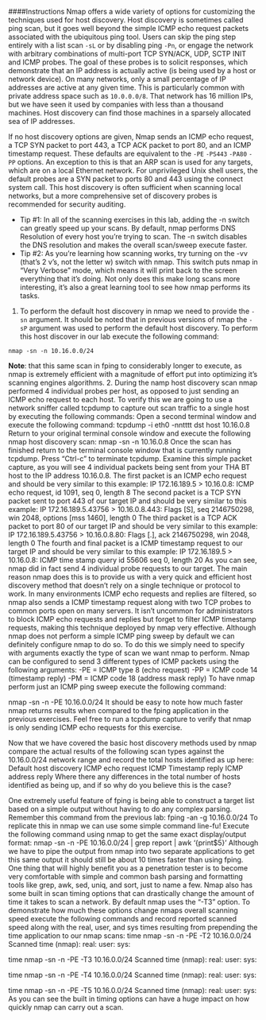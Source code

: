 ####Instructions
Nmap offers a wide variety of options for customizing the techniques used for host discovery. Host discovery is sometimes called ping scan, but it goes well beyond the simple ICMP echo request packets associated with the ubiquitous ping tool. Users can skip the ping step entirely with a list scan `-sL` or by disabling ping `-Pn`, or engage the network with arbitrary combinations of multi-port TCP SYN/ACK, UDP, SCTP INIT and ICMP probes. The goal of these probes is to solicit responses, which demonstrate that an IP address is actually active (is being used by a host or network device). On many networks, only a small percentage of IP addresses are active at any given time. This is particularly common with private address space such as `10.0.0.0/8`. That network has 16 million IPs, but we have seen it used by companies with less than a thousand machines. Host discovery can find those machines in a sparsely allocated sea of IP addresses.

If no host discovery options are given, Nmap sends an ICMP echo request, a TCP SYN packet to port 443, a TCP ACK packet to port 80, and an ICMP timestamp request. These defaults are equivalent to the `-PE` `-PS443` `-PA80` `-PP` options. An exception to this is that an ARP scan is used for any targets, which are on a local Ethernet network. For unprivileged Unix shell users, the default probes are a SYN packet to ports 80 and 443 using the connect system call. This host discovery is often sufficient when scanning local networks, but a more comprehensive set of discovery probes is recommended for security auditing.

 * Tip #1: In all of the scanning exercises in this lab, adding the -n switch can greatly speed up your scans. By default, nmap performs DNS Resolution of every host you’re trying to scan. The -n switch disables the DNS resolution and makes the overall scan/sweep execute faster.
 * Tip #2: As you’re learning how scanning works, try turning on the -vv (that’s 2 v’s, not the letter w) switch with nmap. This switch puts nmap in “Very Verbose” mode, which means it will print back to the screen everything that it’s doing. Not only does this make long scans more interesting, it’s also a great learning tool to see how nmap performs its tasks.

1. To perform the default host discovery in nmap we need to provide the `-sn` argument. It should be noted that in previous versions of nmap the `-sP` argument was used to perform the default host discovery. To perform this host discover in our lab execute the following command:
```
nmap -sn -n 10.16.0.0/24
```
**Note**: that this same scan in fping to considerably longer to execute, as nmap is extremely efficient with a magnitude of effort put into optimizing it’s scanning engines algorithms.
2. During the namp host discovery scan nmap performed 4 individual probes per host, as opposed to just sending an ICMP echo request to each host. To verify this we are going to use a network sniffer called tcpdump to capture out scan traffic to a single host by executing the following commands:
Open a second terminal window and execute the following command:
tcpdump -i eth0 -nntttt dst host 10.16.0.8
Return to your original terminal console window and execute the following nmap host discovery scan:
nmap -sn -n 10.16.0.8
Once the scan has finished return to the terminal console window that is currently running tcpdump. Press “Ctrl-c” to terminate tcpdump.
Examine this simple packet capture, as you will see 4 individual packets being sent from your THA BT host to the IP address 10.16.0.8.
The first packet is an ICMP echo request and should be very similar to this example:
IP 172.16.189.5 > 10.16.0.8: ICMP echo request, id 1091, seq 0, length 8
The second packet is a TCP SYN packet sent to port 443 of our target IP and should be very similar to this example:
IP 172.16.189.5.43756 > 10.16.0.8.443: Flags [S], seq 2146750298,
 win 2048, options [mss 1460], length 0
The third packet is a TCP ACK packet to port 80 of our target IP and should be very similar to this example:
IP 172.16.189.5.43756 > 10.16.0.8.80: Flags [.], ack 2146750298, win 2048, length 0
The fourth and final packet is a ICMP timestamp request to our target IP and should be very similar to this example:
IP 172.16.189.5 > 10.16.0.8: ICMP time stamp query id 55606 seq 0, length 20
As you can see, nmap did in fact send 4 individual probe requests to our target. The main reason nmap does this is to provide us with a very quick and efficient host discovery method that doesn’t rely on a single technique or protocol to work. In many environments ICMP echo requests and replies are filtered, so nmap also sends a ICMP timestamp request along with two TCP probes to common ports open on many servers. It isn’t uncommon for administrators to block ICMP echo requests and replies but forget to filter ICMP timestamp requests, making this technique deployed by nmap very effective.
Although nmap does not perform a simple ICMP ping sweep by default we can definitely configure nmap to do so. To do this we simply need to specify with arguments exactly the type of scan we want nmap to perform. Nmap can be configured to send 3 different types of ICMP packets using the following arguments:
-PE = ICMP type 8 (echo request)
-PP = ICMP code 14 (timestamp reply)
-PM = ICMP code 18 (address mask reply)
To have nmap perform just an ICMP ping sweep execute the following command:

nmap -sn -n -PE 10.16.0.0/24
It should be easy to note how much faster nmap returns results when compared to the fping application in the previous exercises.  Feel free to run a tcpdump capture to verify that nmap is only sending ICMP echo requests for this exercise.

Now that we have covered the basic host discovery methods used by nmap compare the actual results of the following scan types against the 10.16.0.0/24 network range and record the total hosts identified as up here:
Default host discovery
ICMP echo request
ICMP Timestamp reply
ICMP address reply
Where there any differences in the total number of hosts identified as being up, and if so why do you believe this is the case?
 
One extremely useful feature of fping is being able to construct a target list based on a simple output without having to do any complex parsing. Remember this command from the previous lab:
fping -an -g 10.16.0.0/24
To replicate this in nmap we can use some simple command line-fu! Execute the following command using nmap to get the same exact display/output format:
nmap -sn -n -PE 10.16.0.0/24 | grep report | awk ‘{print$5}’
Although we have to pipe the output from nmap into two separate applications to get this same output it should still be about 10 times faster than using fping. One thing that will highly benefit you as a penetration tester is to become very comfortable with simple and common bash parsing and formatting tools like grep, awk, sed, uniq, and sort, just to name a few.
Nmap also has some built in scan timing options that can drastically change the amount of time it takes to scan a network. By default nmap uses the “-T3” option. To demonstrate how much these options change nmaps overall scanning speed execute the following commands and record reported scanned speed along with the real, user, and sys times resulting from prepending the time application to our nmap scans:
time nmap -sn -n -PE -T2 10.16.0.0/24
Scanned time (nmap):
real: 
user:
sys:
 
time nmap -sn -n -PE -T3 10.16.0.0/24
Scanned time (nmap):
real:
user:
sys:
 
time nmap -sn -n -PE -T4 10.16.0.0/24
Scanned time (nmap):
real: 
user:
sys:
 
time nmap -sn -n -PE -T5 10.16.0.0/24
Scanned time (nmap):
real: 
user:
sys:
As you can see the built in timing options can have a huge impact on how quickly nmap can carry out a scan.
